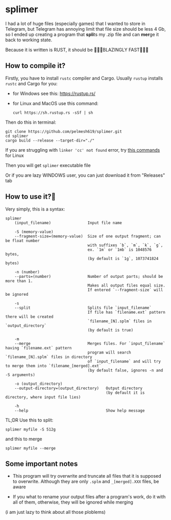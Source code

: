 # splimer

I had a lot of huge files (especially games) that I wanted to store in Telegram, but Telegram has annoying limit that file size should be less 4 Gb, so I ended up creating a program that **spli**ts my .zip file and can **mer**ge it back to working state.

Because it is written is RUST, it should be 🤩🤩🤩BLAZINGLY FAST🤩🤩🤩

## How to compile it?

Firstly, you have to install `rustc` compiler and Cargo. Usually `rustup` installs `rustc` and Cargo for you:

* for Windows see this: https://rustup.rs/
* for Linux and MacOS use this command:

    ```shell
    curl https://sh.rustup.rs -sSf | sh
    ```

Then do this in terminal:

```shell
git clone https://github.com/pelmesh619/splimer.git
cd splimer
cargo build --release --target-dir="./"
```

If you are struggling with `linker 'cc' not found` error, try [this commands](https://stackoverflow.com/a/66598982) for Linux

Then you will get `splimer` executable file

Or if you are lazy WINDOWS user, you can just download it from "Releases" tab

## How to use it?🧐

Very simply, this is a syntax:

```
splimer
    (input_filename)                Input file name

    -S (memory-value)
    --fragment-size=(memory-value)  Size of one output fragment; can be float number
                                    with suffixes `b`, `m`, `k`, `g`,
                                    ex. `1m` or `1mb` is 1048576 bytes, 
                                    (by default is `1g`, 1073741824 bytes)

    -n (number)
    --parts=(number)                Number of output parts; should be more than 1.
                                    Makes all output files equal size.
                                    If entered `--fragment-size` will be ignored

    -s
    --split                         Splits file `input_filename`
                                    If file has `filename.ext` pattern there will be created
                                    `filename_[N].splm` files in `output_directory`
                                    (by default is true)

    -m
    --merge                         Merges files. For `input_filename` having `filename.ext` pattern
                                    program will search `filename_[N].splm` files in directory
                                    of `input_filename` and will try to merge them into `filename_[merged].ext`
                                    (by default false, ignores -n and -S arguments)

    -o (output_directory)
    --output-directory=(output_directory)   Output directory
                                            (by default it is directory, where input file lies)

    -h 
    --help                                  Show help message
```

TL;DR Use this to split:

```
splimer myfile -S 512g
```

and this to merge

```
splimer myfile --merge
```

## Some important notes

* This program will try overwrite and truncate all files that it is supposed to overwrite. Although they are only `.splm` and `_[merged].XXX` files, be aware

* If you what to rename your output files after a program's work, do it with all of them, otherwise, they will be ignored while merging

(i am just lazy to think about all those ploblems)

